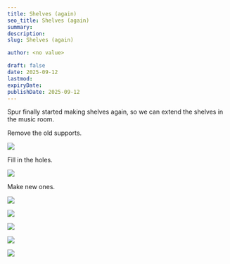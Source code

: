 ```yaml
---
title: Shelves (again)
seo_title: Shelves (again)
summary:
description:
slug: Shelves (again)

author: <no value>

draft: false
date: 2025-09-12
lastmod:
expiryDate:
publishDate: 2025-09-12
---
```

Spur finally started making shelves again, so we can extend the shelves in the music room.



Remove the old supports.

![](/images/2952.jpeg )

Fill in the holes.

![](/images/2953.jpeg )

Make new ones.

![](/images/0467.jpeg )


![](/images/0469.jpeg )

![](/images/0472.jpeg )

![](/images/0488.jpeg )

![](/images/2959.jpeg )

